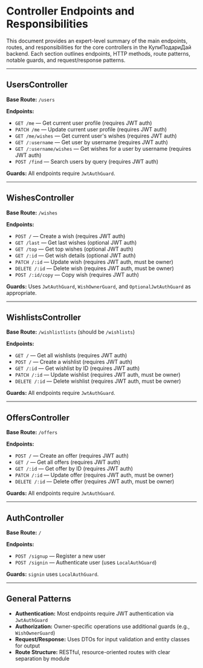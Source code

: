 # Controller Endpoints and Responsibilities

This document provides an expert-level summary of the main endpoints, routes, and responsibilities for the core controllers in the КупиПодариДай backend. Each section outlines endpoints, HTTP methods, route patterns, notable guards, and request/response patterns.

---

## UsersController
**Base Route:** `/users`

**Endpoints:**
- `GET /me` — Get current user profile (requires JWT auth)
- `PATCH /me` — Update current user profile (requires JWT auth)
- `GET /me/wishes` — Get current user's wishes (requires JWT auth)
- `GET /:username` — Get user by username (requires JWT auth)
- `GET /:username/wishes` — Get wishes for a user by username (requires JWT auth)
- `POST /find` — Search users by query (requires JWT auth)

**Guards:** All endpoints require `JwtAuthGuard`.

---

## WishesController
**Base Route:** `/wishes`

**Endpoints:**
- `POST /` — Create a wish (requires JWT auth)
- `GET /last` — Get last wishes (optional JWT auth)
- `GET /top` — Get top wishes (optional JWT auth)
- `GET /:id` — Get wish details (optional JWT auth)
- `PATCH /:id` — Update wish (requires JWT auth, must be owner)
- `DELETE /:id` — Delete wish (requires JWT auth, must be owner)
- `POST /:id/copy` — Copy wish (requires JWT auth)

**Guards:** Uses `JwtAuthGuard`, `WishOwnerGuard`, and `OptionalJwtAuthGuard` as appropriate.

---

## WishlistsController
**Base Route:** `/wishlistlists` (should be `/wishlists`)

**Endpoints:**
- `GET /` — Get all wishlists (requires JWT auth)
- `POST /` — Create a wishlist (requires JWT auth)
- `GET /:id` — Get wishlist by ID (requires JWT auth)
- `PATCH /:id` — Update wishlist (requires JWT auth, must be owner)
- `DELETE /:id` — Delete wishlist (requires JWT auth, must be owner)

**Guards:** All endpoints require `JwtAuthGuard`.

---

## OffersController
**Base Route:** `/offers`

**Endpoints:**
- `POST /` — Create an offer (requires JWT auth)
- `GET /` — Get all offers (requires JWT auth)
- `GET /:id` — Get offer by ID (requires JWT auth)
- `PATCH /:id` — Update offer (requires JWT auth, must be owner)
- `DELETE /:id` — Delete offer (requires JWT auth, must be owner)

**Guards:** All endpoints require `JwtAuthGuard`.

---

## AuthController
**Base Route:** `/`

**Endpoints:**
- `POST /signup` — Register a new user
- `POST /signin` — Authenticate user (uses `LocalAuthGuard`)

**Guards:** `signin` uses `LocalAuthGuard`.

---

## General Patterns
- **Authentication:** Most endpoints require JWT authentication via `JwtAuthGuard`
- **Authorization:** Owner-specific operations use additional guards (e.g., `WishOwnerGuard`)
- **Request/Response:** Uses DTOs for input validation and entity classes for output
- **Route Structure:** RESTful, resource-oriented routes with clear separation by module 